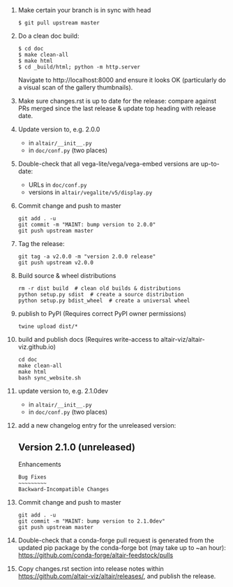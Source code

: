 1. Make certain your branch is in sync with head
   
       $ git pull upstream master
   
2. Do a clean doc build:

       $ cd doc
       $ make clean-all
       $ make html
       $ cd _build/html; python -m http.server
   
   Navigate to http://localhost:8000 and ensure it looks OK (particularly
   do a visual scan of the gallery thumbnails).

3. Make sure changes.rst is up to date for the release: compare against PRs
   merged since the last release & update top heading with release date.

4. Update version to, e.g. 2.0.0

   - in ``altair/__init__.py``
   - in ``doc/conf.py`` (two places)

5. Double-check that all vega-lite/vega/vega-embed versions are up-to-date:

   - URLs in ``doc/conf.py``
   - versions in ``altair/vegalite/v5/display.py``

6. Commit change and push to master

       git add . -u
       git commit -m "MAINT: bump version to 2.0.0"
       git push upstream master

7. Tag the release:

       git tag -a v2.0.0 -m "version 2.0.0 release"
       git push upstream v2.0.0

8. Build source & wheel distributions

       rm -r dist build  # clean old builds & distributions
       python setup.py sdist  # create a source distribution
       python setup.py bdist_wheel  # create a universal wheel

9. publish to PyPI (Requires correct PyPI owner permissions)

       twine upload dist/*

10. build and publish docs (Requires write-access to altair-viz/altair-viz.github.io)

        cd doc
        make clean-all
        make html
        bash sync_website.sh

11. update version to, e.g. 2.1.0dev

    - in ``altair/__init__.py``
    - in ``doc/conf.py`` (two places)

12. add a new changelog entry for the unreleased version:

       Version 2.1.0 (unreleased)
       --------------------------

       Enhancements
       ~~~~~~~~~~~~
       Bug Fixes
       ~~~~~~~~~
       Backward-Incompatible Changes
       ~~~~~~~~~~~~~~~~~~~~~~~~~~~~~

13. Commit change and push to master

        git add . -u
        git commit -m "MAINT: bump version to 2.1.0dev"
        git push upstream master

14. Double-check that a conda-forge pull request is generated from the updated
    pip package by the conda-forge bot (may take up to ~an hour):
    https://github.com/conda-forge/altair-feedstock/pulls

15. Copy changes.rst section into release notes within
    https://github.com/altair-viz/altair/releases/, and publish the release.
